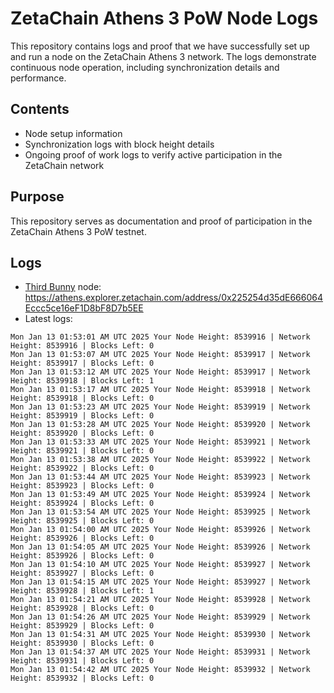 # ZetaChain Athens 3 PoW Node Logs
This repository contains logs and proof that we have successfully set up and run a node on the ZetaChain Athens 3 network. The logs demonstrate continuous node operation, including synchronization details and performance.

## Contents
- Node setup information
- Synchronization logs with block height details
- Ongoing proof of work logs to verify active participation in the ZetaChain network

## Purpose
This repository serves as documentation and proof of participation in the ZetaChain Athens 3 PoW testnet.

## Logs

- [Third Bunny](https://thirdbunny.xyz/) node: https://athens.explorer.zetachain.com/address/0x225254d35dE666064Eccc5ce16eF1D8bF8D7b5EE
- Latest logs:
```
Mon Jan 13 01:53:01 AM UTC 2025 Your Node Height: 8539916 | Network Height: 8539916 | Blocks Left: 0
Mon Jan 13 01:53:07 AM UTC 2025 Your Node Height: 8539917 | Network Height: 8539917 | Blocks Left: 0
Mon Jan 13 01:53:12 AM UTC 2025 Your Node Height: 8539917 | Network Height: 8539918 | Blocks Left: 1
Mon Jan 13 01:53:17 AM UTC 2025 Your Node Height: 8539918 | Network Height: 8539918 | Blocks Left: 0
Mon Jan 13 01:53:23 AM UTC 2025 Your Node Height: 8539919 | Network Height: 8539919 | Blocks Left: 0
Mon Jan 13 01:53:28 AM UTC 2025 Your Node Height: 8539920 | Network Height: 8539920 | Blocks Left: 0
Mon Jan 13 01:53:33 AM UTC 2025 Your Node Height: 8539921 | Network Height: 8539921 | Blocks Left: 0
Mon Jan 13 01:53:38 AM UTC 2025 Your Node Height: 8539922 | Network Height: 8539922 | Blocks Left: 0
Mon Jan 13 01:53:44 AM UTC 2025 Your Node Height: 8539923 | Network Height: 8539923 | Blocks Left: 0
Mon Jan 13 01:53:49 AM UTC 2025 Your Node Height: 8539924 | Network Height: 8539924 | Blocks Left: 0
Mon Jan 13 01:53:54 AM UTC 2025 Your Node Height: 8539925 | Network Height: 8539925 | Blocks Left: 0
Mon Jan 13 01:54:00 AM UTC 2025 Your Node Height: 8539926 | Network Height: 8539926 | Blocks Left: 0
Mon Jan 13 01:54:05 AM UTC 2025 Your Node Height: 8539926 | Network Height: 8539926 | Blocks Left: 0
Mon Jan 13 01:54:10 AM UTC 2025 Your Node Height: 8539927 | Network Height: 8539927 | Blocks Left: 0
Mon Jan 13 01:54:15 AM UTC 2025 Your Node Height: 8539927 | Network Height: 8539928 | Blocks Left: 1
Mon Jan 13 01:54:21 AM UTC 2025 Your Node Height: 8539928 | Network Height: 8539928 | Blocks Left: 0
Mon Jan 13 01:54:26 AM UTC 2025 Your Node Height: 8539929 | Network Height: 8539929 | Blocks Left: 0
Mon Jan 13 01:54:31 AM UTC 2025 Your Node Height: 8539930 | Network Height: 8539930 | Blocks Left: 0
Mon Jan 13 01:54:37 AM UTC 2025 Your Node Height: 8539931 | Network Height: 8539931 | Blocks Left: 0
Mon Jan 13 01:54:42 AM UTC 2025 Your Node Height: 8539932 | Network Height: 8539932 | Blocks Left: 0
```
